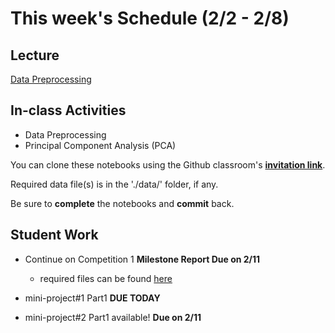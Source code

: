 # This week's Schedule (2/2 - 2/8)

## Lecture
[Data Preprocessing](https://docs.google.com/presentation/d/1cBurMjouka1DtNUtaEmzN2mzHmnzyv7kziRGmSCQNfI/edit?usp=sharing)

## In-class Activities
+ Data Preprocessing
+ Principal Component Analysis (PCA) <!--__Instructor Demo only__-->

You can clone these notebooks using the Github classroom's [__invitation link__](https://classroom.github.com/a/1acdssRY).

Required data file(s) is in the './data/' folder, if any.

Be sure to __complete__ the notebooks and __commit__ back.

## Student Work
+ Continue on Competition 1 __Milestone Report Due on 2/11__
  + required files can be found [here](https://github.com/fairfield-university-ba545/2019-Competition1)

+ mini-project#1 Part1  __DUE TODAY__
+ mini-project#2 Part1 available! __Due on 2/11__
